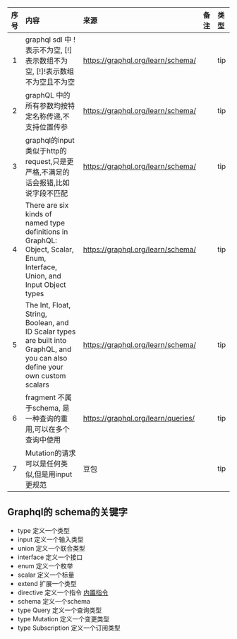 | 序号 | 内容                                                                                                                           | 来源                                 | 备注 | 类型  |
|:--:|:-----------------------------------------------------------------------------------------------------------------------------|:-----------------------------------|:---|:----|
| 1  | graphql sdl 中 !表示不为空, [!]表示数组不为空, [!]!表示数组不为空且不为空                                                                            | https://graphql.org/learn/schema/  |    | tip |
| 2  | graphQL 中的所有参数均按特定名称传递,不支持位置传参                                                                                               | https://graphql.org/learn/schema/  |    | tip |
| 3  | graphql的input类似于http的request,只是更严格,不满足的话会报错,比如说字段不匹配                                                                         | https://graphql.org/learn/schema/  |    | tip |
| 4  | There are six kinds of named type definitions in GraphQL: Object, Scalar, Enum, Interface, Union, and Input Object types     | https://graphql.org/learn/schema/  |    | tip |
| 5  | The Int, Float, String, Boolean, and ID Scalar types are built into GraphQL, and you can also define your own custom scalars | https://graphql.org/learn/schema/  |    | tip |
| 6  | fragment 不属于schema, 是一种查询的重用,可以在多个查询中使用                                                                                      | https://graphql.org/learn/queries/ |    | tip |
| 7  | Mutation的请求可以是任何类似,但是用input更规范                                                                                               | 豆包                                 |    | tip |

## Graphql的 schema的关键字
- type 定义一个类型
- input 定义一个输入类型
- union 定义一个联合类型
- interface 定义一个接口
- enum 定义一个枚举
- scalar 定义一个标量
- extend 扩展一个类型
- directive 定义一个指令 [内置指令](https://spec.graphql.org/draft/#sec-Type-System.Directives.Built-in-Directives)
- schema 定义一个schema
- type Query 定义一个查询类型
- type Mutation 定义一个变更类型
- type Subscription 定义一个订阅类型
